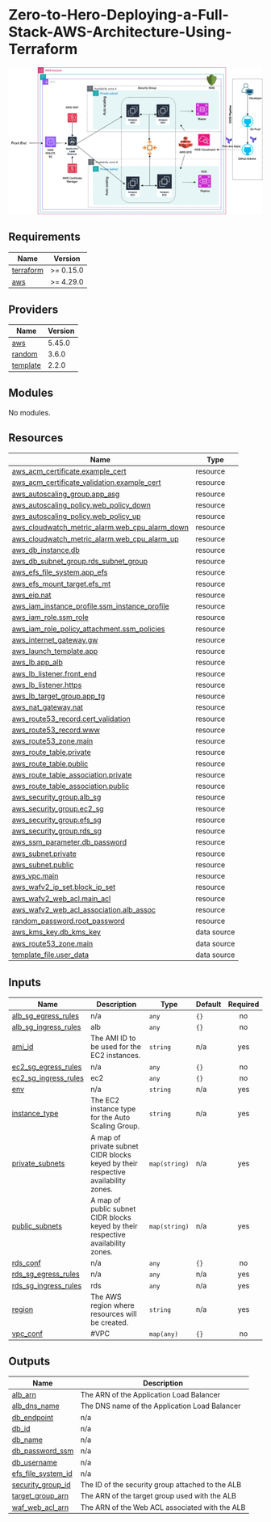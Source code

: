 # Zero-to-Hero-Deploying-a-Full-Stack-AWS-Architecture-Using-Terraform
![ARCH](docs/arch.jpg)
## Requirements

| Name | Version |
|------|---------|
| <a name="requirement_terraform"></a> [terraform](#requirement\_terraform) | >= 0.15.0 |
| <a name="requirement_aws"></a> [aws](#requirement\_aws) | >= 4.29.0 |

## Providers

| Name | Version |
|------|---------|
| <a name="provider_aws"></a> [aws](#provider\_aws) | 5.45.0 |
| <a name="provider_random"></a> [random](#provider\_random) | 3.6.0 |
| <a name="provider_template"></a> [template](#provider\_template) | 2.2.0 |

## Modules

No modules.

## Resources

| Name | Type |
|------|------|
| [aws_acm_certificate.example_cert](https://registry.terraform.io/providers/hashicorp/aws/latest/docs/resources/acm_certificate) | resource |
| [aws_acm_certificate_validation.example_cert](https://registry.terraform.io/providers/hashicorp/aws/latest/docs/resources/acm_certificate_validation) | resource |
| [aws_autoscaling_group.app_asg](https://registry.terraform.io/providers/hashicorp/aws/latest/docs/resources/autoscaling_group) | resource |
| [aws_autoscaling_policy.web_policy_down](https://registry.terraform.io/providers/hashicorp/aws/latest/docs/resources/autoscaling_policy) | resource |
| [aws_autoscaling_policy.web_policy_up](https://registry.terraform.io/providers/hashicorp/aws/latest/docs/resources/autoscaling_policy) | resource |
| [aws_cloudwatch_metric_alarm.web_cpu_alarm_down](https://registry.terraform.io/providers/hashicorp/aws/latest/docs/resources/cloudwatch_metric_alarm) | resource |
| [aws_cloudwatch_metric_alarm.web_cpu_alarm_up](https://registry.terraform.io/providers/hashicorp/aws/latest/docs/resources/cloudwatch_metric_alarm) | resource |
| [aws_db_instance.db](https://registry.terraform.io/providers/hashicorp/aws/latest/docs/resources/db_instance) | resource |
| [aws_db_subnet_group.rds_subnet_group](https://registry.terraform.io/providers/hashicorp/aws/latest/docs/resources/db_subnet_group) | resource |
| [aws_efs_file_system.app_efs](https://registry.terraform.io/providers/hashicorp/aws/latest/docs/resources/efs_file_system) | resource |
| [aws_efs_mount_target.efs_mt](https://registry.terraform.io/providers/hashicorp/aws/latest/docs/resources/efs_mount_target) | resource |
| [aws_eip.nat](https://registry.terraform.io/providers/hashicorp/aws/latest/docs/resources/eip) | resource |
| [aws_iam_instance_profile.ssm_instance_profile](https://registry.terraform.io/providers/hashicorp/aws/latest/docs/resources/iam_instance_profile) | resource |
| [aws_iam_role.ssm_role](https://registry.terraform.io/providers/hashicorp/aws/latest/docs/resources/iam_role) | resource |
| [aws_iam_role_policy_attachment.ssm_policies](https://registry.terraform.io/providers/hashicorp/aws/latest/docs/resources/iam_role_policy_attachment) | resource |
| [aws_internet_gateway.gw](https://registry.terraform.io/providers/hashicorp/aws/latest/docs/resources/internet_gateway) | resource |
| [aws_launch_template.app](https://registry.terraform.io/providers/hashicorp/aws/latest/docs/resources/launch_template) | resource |
| [aws_lb.app_alb](https://registry.terraform.io/providers/hashicorp/aws/latest/docs/resources/lb) | resource |
| [aws_lb_listener.front_end](https://registry.terraform.io/providers/hashicorp/aws/latest/docs/resources/lb_listener) | resource |
| [aws_lb_listener.https](https://registry.terraform.io/providers/hashicorp/aws/latest/docs/resources/lb_listener) | resource |
| [aws_lb_target_group.app_tg](https://registry.terraform.io/providers/hashicorp/aws/latest/docs/resources/lb_target_group) | resource |
| [aws_nat_gateway.nat](https://registry.terraform.io/providers/hashicorp/aws/latest/docs/resources/nat_gateway) | resource |
| [aws_route53_record.cert_validation](https://registry.terraform.io/providers/hashicorp/aws/latest/docs/resources/route53_record) | resource |
| [aws_route53_record.www](https://registry.terraform.io/providers/hashicorp/aws/latest/docs/resources/route53_record) | resource |
| [aws_route53_zone.main](https://registry.terraform.io/providers/hashicorp/aws/latest/docs/resources/route53_zone) | resource |
| [aws_route_table.private](https://registry.terraform.io/providers/hashicorp/aws/latest/docs/resources/route_table) | resource |
| [aws_route_table.public](https://registry.terraform.io/providers/hashicorp/aws/latest/docs/resources/route_table) | resource |
| [aws_route_table_association.private](https://registry.terraform.io/providers/hashicorp/aws/latest/docs/resources/route_table_association) | resource |
| [aws_route_table_association.public](https://registry.terraform.io/providers/hashicorp/aws/latest/docs/resources/route_table_association) | resource |
| [aws_security_group.alb_sg](https://registry.terraform.io/providers/hashicorp/aws/latest/docs/resources/security_group) | resource |
| [aws_security_group.ec2_sg](https://registry.terraform.io/providers/hashicorp/aws/latest/docs/resources/security_group) | resource |
| [aws_security_group.efs_sg](https://registry.terraform.io/providers/hashicorp/aws/latest/docs/resources/security_group) | resource |
| [aws_security_group.rds_sg](https://registry.terraform.io/providers/hashicorp/aws/latest/docs/resources/security_group) | resource |
| [aws_ssm_parameter.db_password](https://registry.terraform.io/providers/hashicorp/aws/latest/docs/resources/ssm_parameter) | resource |
| [aws_subnet.private](https://registry.terraform.io/providers/hashicorp/aws/latest/docs/resources/subnet) | resource |
| [aws_subnet.public](https://registry.terraform.io/providers/hashicorp/aws/latest/docs/resources/subnet) | resource |
| [aws_vpc.main](https://registry.terraform.io/providers/hashicorp/aws/latest/docs/resources/vpc) | resource |
| [aws_wafv2_ip_set.block_ip_set](https://registry.terraform.io/providers/hashicorp/aws/latest/docs/resources/wafv2_ip_set) | resource |
| [aws_wafv2_web_acl.main_acl](https://registry.terraform.io/providers/hashicorp/aws/latest/docs/resources/wafv2_web_acl) | resource |
| [aws_wafv2_web_acl_association.alb_assoc](https://registry.terraform.io/providers/hashicorp/aws/latest/docs/resources/wafv2_web_acl_association) | resource |
| [random_password.root_password](https://registry.terraform.io/providers/hashicorp/random/latest/docs/resources/password) | resource |
| [aws_kms_key.db_kms_key](https://registry.terraform.io/providers/hashicorp/aws/latest/docs/data-sources/kms_key) | data source |
| [aws_route53_zone.main](https://registry.terraform.io/providers/hashicorp/aws/latest/docs/data-sources/route53_zone) | data source |
| [template_file.user_data](https://registry.terraform.io/providers/hashicorp/template/latest/docs/data-sources/file) | data source |

## Inputs

| Name | Description | Type | Default | Required |
|------|-------------|------|---------|:--------:|
| <a name="input_alb_sg_egress_rules"></a> [alb\_sg\_egress\_rules](#input\_alb\_sg\_egress\_rules) | n/a | `any` | `{}` | no |
| <a name="input_alb_sg_ingress_rules"></a> [alb\_sg\_ingress\_rules](#input\_alb\_sg\_ingress\_rules) | alb | `any` | `{}` | no |
| <a name="input_ami_id"></a> [ami\_id](#input\_ami\_id) | The AMI ID to be used for the EC2 instances. | `string` | n/a | yes |
| <a name="input_ec2_sg_egress_rules"></a> [ec2\_sg\_egress\_rules](#input\_ec2\_sg\_egress\_rules) | n/a | `any` | `{}` | no |
| <a name="input_ec2_sg_ingress_rules"></a> [ec2\_sg\_ingress\_rules](#input\_ec2\_sg\_ingress\_rules) | ec2 | `any` | `{}` | no |
| <a name="input_env"></a> [env](#input\_env) | n/a | `string` | n/a | yes |
| <a name="input_instance_type"></a> [instance\_type](#input\_instance\_type) | The EC2 instance type for the Auto Scaling Group. | `string` | n/a | yes |
| <a name="input_private_subnets"></a> [private\_subnets](#input\_private\_subnets) | A map of private subnet CIDR blocks keyed by their respective availability zones. | `map(string)` | n/a | yes |
| <a name="input_public_subnets"></a> [public\_subnets](#input\_public\_subnets) | A map of public subnet CIDR blocks keyed by their respective availability zones. | `map(string)` | n/a | yes |
| <a name="input_rds_conf"></a> [rds\_conf](#input\_rds\_conf) | n/a | `any` | `{}` | no |
| <a name="input_rds_sg_egress_rules"></a> [rds\_sg\_egress\_rules](#input\_rds\_sg\_egress\_rules) | n/a | `any` | n/a | yes |
| <a name="input_rds_sg_ingress_rules"></a> [rds\_sg\_ingress\_rules](#input\_rds\_sg\_ingress\_rules) | rds | `any` | n/a | yes |
| <a name="input_region"></a> [region](#input\_region) | The AWS region where resources will be created. | `string` | n/a | yes |
| <a name="input_vpc_conf"></a> [vpc\_conf](#input\_vpc\_conf) | #VPC | `map(any)` | `{}` | no |

## Outputs

| Name | Description |
|------|-------------|
| <a name="output_alb_arn"></a> [alb\_arn](#output\_alb\_arn) | The ARN of the Application Load Balancer |
| <a name="output_alb_dns_name"></a> [alb\_dns\_name](#output\_alb\_dns\_name) | The DNS name of the Application Load Balancer |
| <a name="output_db_endpoint"></a> [db\_endpoint](#output\_db\_endpoint) | n/a |
| <a name="output_db_id"></a> [db\_id](#output\_db\_id) | n/a |
| <a name="output_db_name"></a> [db\_name](#output\_db\_name) | n/a |
| <a name="output_db_password_ssm"></a> [db\_password\_ssm](#output\_db\_password\_ssm) | n/a |
| <a name="output_db_username"></a> [db\_username](#output\_db\_username) | n/a |
| <a name="output_efs_file_system_id"></a> [efs\_file\_system\_id](#output\_efs\_file\_system\_id) | n/a |
| <a name="output_security_group_id"></a> [security\_group\_id](#output\_security\_group\_id) | The ID of the security group attached to the ALB |
| <a name="output_target_group_arn"></a> [target\_group\_arn](#output\_target\_group\_arn) | The ARN of the target group used with the ALB |
| <a name="output_waf_web_acl_arn"></a> [waf\_web\_acl\_arn](#output\_waf\_web\_acl\_arn) | The ARN of the Web ACL associated with the ALB |
